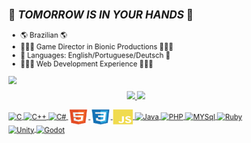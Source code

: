 ## 👾 _TOMORROW IS IN YOUR HANDS_ 👾

* 🌎 Brazilian 🌎
* 🧑🏻‍💻 Game Director in Bionic Productions 🧑🏻‍💻
* 💬 Languages: English/Portuguese/Deutsch 💬
* 👨🏻‍💻 Web Development Experience 👨🏻‍💻
<div>
  
  <div>
  <img align="center" style="margin-right: 3000px" src=https://c.tenor.com/fnIk-H3NpKoAAAAC/metalgearsolid.gif> </p>
  </div>
  
<div align="center">
  <a href="https://github.com/douglaslima009">
  <img height="150em" src="https://github-readme-stats.vercel.app/api?username=douglaslima009&show_icons=true&theme=dark&include_all_commits=true&count_private=true"/>
  <img height="140em" src="https://github-readme-stats.vercel.app/api/top-langs/?username=douglaslima009&layout=compact&langs_count=7&theme=dark"/>
</div>
  <div style="display: inline_block"><br>
  <img align="center" alt="C" height="30" width="40" src="https://cdn.jsdelivr.net/gh/devicons/devicon/icons/c/c-original.svg">
  <img align="center" alt="C++" height="30" width="40" src="https://cdn.jsdelivr.net/gh/devicons/devicon/icons/cplusplus/cplusplus-original.svg">
  <img align="center" alt="C#" height="30" width="40" src="https://cdn.jsdelivr.net/gh/devicons/devicon/icons/csharp/csharp-original.svg">
  <img align="center" alt="HTML" height="30" width="40" src="https://raw.githubusercontent.com/devicons/devicon/master/icons/html5/html5-original.svg">
  <img align="center" alt="CSS" height="30" width="40" src="https://raw.githubusercontent.com/devicons/devicon/master/icons/css3/css3-original.svg">
  <img align="center" alt="JS" height="30" width="40" src="https://raw.githubusercontent.com/devicons/devicon/master/icons/javascript/javascript-plain.svg">
  <img align="center" alt="Java" height="30" width="40" src="https://cdn.jsdelivr.net/gh/devicons/devicon/icons/java/java-original.svg">
  <img align="center" alt="PHP" height="30" width="40" src="https://cdn.jsdelivr.net/gh/devicons/devicon/icons/php/php-original.svg">
  <img align="center" alt="MYSql" height="30" width="40" src="https://cdn.jsdelivr.net/gh/devicons/devicon/icons/mysql/mysql-original.svg">
  <img align="center" alt="Ruby" height="30" width="40" src="https://cdn.jsdelivr.net/gh/devicons/devicon/icons/ruby/ruby-original.svg">
  <img align="center" alt="Unity" height="30" width="40" src="https://cdn.jsdelivr.net/gh/devicons/devicon/icons/unity/unity-original.svg">
  <img align="center" alt="Godot" height="30" width="40" src="https://cdn.jsdelivr.net/gh/devicons/devicon/icons/godot/godot-original.svg">
  </div>
